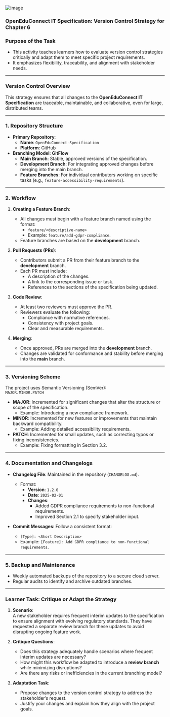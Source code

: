 ![image](https://github.com/user-attachments/assets/d924111a-0127-40bb-a46b-9738c35cd1cd)
### OpenEduConnect IT Specification: Version Control Strategy for Chapter 6

### Purpose of the Task
* This activity teaches learners how to evaluate version control strategies critically and adapt them to meet specific project requirements. 
* It emphasizes flexibility, traceability, and alignment with stakeholder needs.
---

### **Version Control Overview**
This strategy ensures that all changes to the **OpenEduConnect IT Specification** are traceable, maintainable, and collaborative, even for large, distributed teams.

---

### **1. Repository Structure**
- **Primary Repository**: 
  - **Name**: `OpenEduConnect-Specification`
  - **Platform**: GitHub
- **Branching Model**: **GitFlow**
  - **Main Branch**: Stable, approved versions of the specification.
  - **Development Branch**: For integrating approved changes before merging into the main branch.
  - **Feature Branches**: For individual contributors working on specific tasks (e.g., `feature-accessibility-requirements`).

---

### **2. Workflow**
1. **Creating a Feature Branch**:
   - All changes must begin with a feature branch named using the format:
     - `feature/<descriptive-name>`
     - Example: `feature/add-gdpr-compliance`.
   - Feature branches are based on the **development** branch.

2. **Pull Requests (PRs)**:
   - Contributors submit a PR from their feature branch to the **development** branch.
   - Each PR must include:
     - A description of the changes.
     - A link to the corresponding issue or task.
     - References to the sections of the specification being updated.

3. **Code Review**:
   - At least two reviewers must approve the PR.
   - Reviewers evaluate the following:
     - Compliance with normative references.
     - Consistency with project goals.
     - Clear and measurable requirements.

4. **Merging**:
   - Once approved, PRs are merged into the **development** branch.
   - Changes are validated for conformance and stability before merging into the **main** branch.

---

### **3. Versioning Scheme**
The project uses Semantic Versioning (SemVer):  
`MAJOR.MINOR.PATCH`  
- **MAJOR**: Incremented for significant changes that alter the structure or scope of the specification.
  - Example: Introducing a new compliance framework.
- **MINOR**: Incremented for new features or improvements that maintain backward compatibility.
  - Example: Adding detailed accessibility requirements.
- **PATCH**: Incremented for small updates, such as correcting typos or fixing inconsistencies.
  - Example: Fixing formatting in Section 3.2.

---

### **4. Documentation and Changelogs**
- **Changelog File**: Maintained in the repository (`CHANGELOG.md`).
  - Format:
    - **Version**: `1.2.0`
    - **Date**: `2025-02-01`
    - **Changes**:
      - Added GDPR compliance requirements to non-functional requirements.
      - Improved Section 2.1 to specify stakeholder input.

- **Commit Messages**: Follow a consistent format:
  - `[Type]: <Short Description>`
  - Example: `[Feature]: Add GDPR compliance to non-functional requirements`.

---

### **5. Backup and Maintenance**
- Weekly automated backups of the repository to a secure cloud server.
- Regular audits to identify and archive outdated branches.

---

### Learner Task: Critique or Adapt the Strategy
1. **Scenario**:  
   A new stakeholder requires frequent interim updates to the specification to ensure alignment with evolving regulatory standards. They have requested a separate review branch for these updates to avoid disrupting ongoing feature work.

2. **Critique Questions**:
   - Does this strategy adequately handle scenarios where frequent interim updates are necessary?
   - How might this workflow be adapted to introduce a **review branch** while minimizing disruptions?
   - Are there any risks or inefficiencies in the current branching model?

3. **Adaptation Task**:
   - Propose changes to the version control strategy to address the stakeholder’s request.
   - Justify your changes and explain how they align with the project goals.
